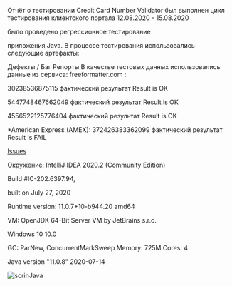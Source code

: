 Отчёт о тестировании Credit Card Number Validator
был выполнен цикл тестирования клиентского портала 12.08.2020 - 15.08.2020

было проведено регрессионное тестирование

приложения Java.
В процессе тестирования использовались следующие артефакты:

Дефекты / Баг Репорты
В качестве тестовых данных использовались данные из сервиса: freeformatter.com :

30238536875115 фактический результат Result is OK

5447748467662049 фактический результат Result is OK

4556522125776404 фактический результат Result is OK

*American Express (AMEX): 372426383362099 фактический результат Result is FAIL

[Issues](https://github.com/veronazavr/12121/issues/1)

Oкружениe:
IntelliJ IDEA 2020.2 (Community Edition)

Build #IC-202.6397.94,

built on July 27, 2020

Runtime version: 11.0.7+10-b944.20 amd64

VM: OpenJDK 64-Bit Server VM by JetBrains s.r.o.

Windows 10 10.0

GC: ParNew, ConcurrentMarkSweep Memory: 725M Cores: 4

Java version "11.0.8" 2020-07-14

![scrinJava](https://user-images.githubusercontent.com/67536596/90444488-9a0f1100-e0e6-11ea-83eb-70d6e854da63.png)

